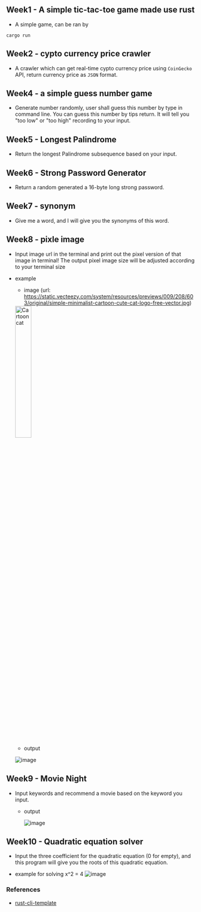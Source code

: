 ## Week1 - A simple tic-tac-toe game made use rust
- A simple game, can be ran by
```
cargo run
```

## Week2 - cypto currency price crawler
- A crawler which can get real-time cypto currency price using ```CoinGecko``` API, return currency price as ```JSON``` format.

## Week4 - a simple guess number game
- Generate number randomly, user shall guess this number by type in command line. You can guess this number by tips return. It will tell you "too low" or "too high" recording to your input.

## Week5 - Longest Palindrome
- Return the longest Palindrome subsequence based on your input.

## Week6 - Strong Password Generator
- Return a random generated a 16-byte long strong password.

## Week7 - synonym
- Give me a word, and I will give you the synonyms of this word.

## Week8 - pixle image

- Input image url in the terminal and print out the pixel version of that image in terminal! The output pixel image size will be adjusted according to your terminal size
- example
  - image (url: https://static.vecteezy.com/system/resources/previews/009/208/603/original/simple-minimalist-cartoon-cute-cat-logo-free-vector.jpg)
  
  <img src="https://static.vecteezy.com/system/resources/previews/009/208/603/original/simple-minimalist-cartoon-cute-cat-logo-free-vector.jpg" alt="Cartoon cat" width="30%" height="30%">
  
  - output
  
  ![image](https://user-images.githubusercontent.com/33047941/233443381-3b15b7e1-0311-4553-948f-9ea07c80950a.png)


## Week9 - Movie Night
- Input keywords and recommend a movie based on the keyword you input.

  - output
    
    ![image](https://user-images.githubusercontent.com/33047941/233456240-b915ae0f-3eaf-4e7d-94c3-d9cf7da45591.png)
    
## Week10 - Quadratic equation solver
- Input the three coefficient for the quadratic equation (0 for empty), and this program will give you the roots of this quadratic equation.

- example for solving x^2 = 4
![image](https://user-images.githubusercontent.com/33047941/233458775-ab980c40-9bf7-416f-ac4c-bb9c78413f52.png)



### References

* [rust-cli-template](https://github.com/kbknapp/rust-cli-template)
